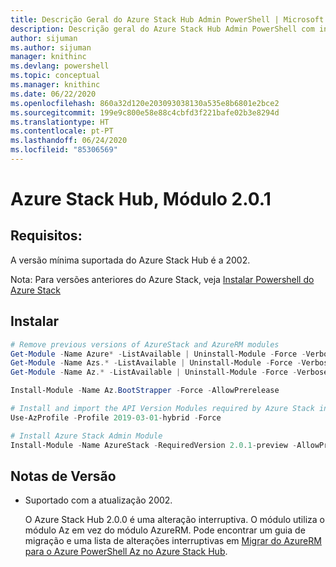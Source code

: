 ```yaml
---
title: Descrição Geral do Azure Stack Hub Admin PowerShell | Microsoft Docs
description: Descrição geral do Azure Stack Hub Admin PowerShell com instruções de instalação e configuração.
author: sijuman
ms.author: sijuman
manager: knithinc
ms.devlang: powershell
ms.topic: conceptual
ms.manager: knithinc
ms.date: 06/22/2020
ms.openlocfilehash: 860a32d120e203093038130a535e8b6801e2bce2
ms.sourcegitcommit: 199e9c800e58e88c4cbfd3f221bafe02b3e8294d
ms.translationtype: HT
ms.contentlocale: pt-PT
ms.lasthandoff: 06/24/2020
ms.locfileid: "85306569"
---
```

# <a name="azure-stack-hub-module-201"></a>Azure Stack Hub, Módulo 2.0.1

## <a name="requirements"></a>Requisitos:

A versão mínima suportada do Azure Stack Hub é a 2002.

Nota: Para versões anteriores do Azure Stack, veja [Instalar Powershell do Azure Stack](https://docs.microsoft.com/azure/azure-stack/azure-stack-powershell-install#install-azure-stack-powershell)

## <a name="install"></a>Instalar

```powershell
# Remove previous versions of AzureStack and AzureRM modules
Get-Module -Name Azure* -ListAvailable | Uninstall-Module -Force -Verbose -ErrorAction Continue
Get-Module -Name Azs.* -ListAvailable | Uninstall-Module -Force -Verbose -ErrorAction Continue
Get-Module -Name Az.* -ListAvailable | Uninstall-Module -Force -Verbose -ErrorAction Continue

Install-Module -Name Az.BootStrapper -Force -AllowPrerelease

# Install and import the API Version Modules required by Azure Stack into the current PowerShell session.
Use-AzProfile -Profile 2019-03-01-hybrid -Force

# Install Azure Stack Admin Module
Install-Module -Name AzureStack -RequiredVersion 2.0.1-preview -AllowPrerelease
```


## <a name="release-notes"></a>Notas de Versão

* Suportado com a atualização 2002.  

  O Azure Stack Hub 2.0.0 é uma alteração interruptiva. O módulo utiliza o módulo Az em vez do módulo AzureRM. Pode encontrar um guia de migração e uma lista de alterações interruptivas em [Migrar do AzureRM para o Azure PowerShell Az no Azure Stack Hub](https://aka.ms/AA7qsji).
